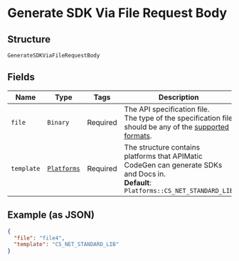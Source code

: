 
# Generate SDK Via File Request Body

## Structure

`GenerateSDKViaFileRequestBody`

## Fields

| Name | Type | Tags | Description |
|  --- | --- | --- | --- |
| `file` | `Binary` | Required | The API specification file.<br>The type of the specification file should be any of the [supported formats](https://docs.apimatic.io/api-transformer/overview-transformer#supported-input-formats). |
| `template` | [`Platforms`](../../doc/models/platforms.md) | Required | The structure contains platforms that APIMatic CodeGen can generate SDKs and Docs in.<br>**Default**: `Platforms::CS_NET_STANDARD_LIB` |

## Example (as JSON)

```json
{
  "file": "file4",
  "template": "CS_NET_STANDARD_LIB"
}
```

